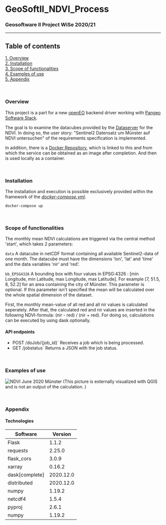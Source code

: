 # GeoSoftII_NDVI_Process
### Geosoftware II Project WiSe 2020/21
---

## Table of contents
[1. Overview](#overview) \
[2. Installation](#install) \
[3. Scope of functionalities](#functionalities)  \
[4. Examples of use](#use) \
[5. Appendix](#annex)

\
<a name="overview"><h3>Overview</h3></a>
This project is a part for a new [openEO](https://openeo.org/) backend driver working with [Pangeo Software Stack](https://pangeo.io/).

The goal is to examine the datacubes provided by the [Dataserver](https://github.com/GeoSoftII2020-21/GeoSoftII_DataServer) for the NDVI.
In doing so, the user story: "Sentinel2 Datensatz um Münster auf NDVI untersuchen" of the requirements specification is implemented.

In addition, there is a [Docker Repository](https://hub.docker.com/repository/docker/felixgi1516/geosoft2_ndvi_process), which is linked to this and from which the service can be obtained as an image after completion. And then is used locally as a container.

\
<a name="install"><h3>Installation</h3></a>
The installation and execution is possible exclusively provided within the framework of the *[docker-compose.yml](https://github.com/GeoSoftII2020-21/GeoSoftII_Projekt/blob/Docker-compose/docker-compose.yml)*.
```docker
docker-compose up
```
\
<a name="use"><h3>Scope of functionalities</h3></a>
The monthly mean NDVI calculations are triggered via the central method 'start', which takes 2 parameters:

`data` A datacube in netCDF format containing all available Sentinel2-data of one month. The datacube must have the dimensions 'lon', 'lat' and 'time' and the data variables 'nir' and 'red'.

`bb_EPSG4326` A bounding box with four values in EPSG:4326 : [min Longitude, min Latitude, max Longitude, max Latitude]. For example [7, 51.5, 8, 52.2] for an area containing the city of Münster. This parameter is optional. If this parameter isn't specified the mean will be calculated over the whole spatial dimension of the dataset.

First, the monthly mean-value of all red and all nir values is calculated seperately. After that, the calculated red and nir values are inserted in the following NDVI-formula: (nir - red) / (nir + red). For doing so, calculations can be executed by using dask optionally. 

#### API endpoints

- POST /doJob/{job_id}` Receives a job which is being processed.
- GET /jobstatus` Returns a JSON with the job status.

\
<a name="use"><h3>Examples of use</h3></a>

![NDVI June 2020 Münster](https://github.com/GeoSoftII2020-21/GeoSoftII_NDVI_Process/blob/master/images/NDVI_June_%202020.svg)
(This picture is externally visualized with QGIS and is not an output of the calculation. )

\
<a name="annex"><h3>Appendix</h3></a>

#### Technologies
Software | Version
------ | ------
Flask | 1.1.2
requests | 2.25.0
flask_cors | 3.0.9
xarray | 0.16.2
dask[complete] | 2020.12.0
distributed | 2020.12.0
numpy | 1.19.2
netcdf4 | 1.5.4
pyproj | 2.6.1
numpy | 1.19.2

